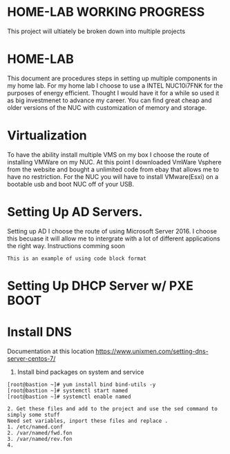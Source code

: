 # HOME-LAB WORKING PROGRESS
This project will ultiately be broken down into multiple projects 

# HOME-LAB

This document are procedures steps in setting up multiple components in my home lab.
For my home lab I choose to use a INTEL NUC10i7FNK for the purposes of energy efficient. 
Thought I would have it for a while so used it as big investmenet to advance my career. 
You can find great cheap and older versions of the NUC with customization of memory and storage. 


# Virtualization

To have the ability install multiple VMS on my box I choose the route of installing VMWare on my NUC. 
At this point I downloaded VmWare Vsphere from the website and bought a unlimited code from ebay that allows me to have no restriction. 
For the NUC you will have to install VMware(Esxi) on a bootable usb and boot NUC off of your USB. 


# Setting Up AD Servers. 

Setting up AD I choose the route of using Microsoft Server 2016. I choose this becuase it will allow me to intergrate with a lot of different applications the right way. Instructions comming soon 

```
This is an example of using code block format 

```

# Setting Up DHCP Server w/ PXE BOOT

# Install DNS

Documentation at this location 
https://www.unixmen.com/setting-dns-server-centos-7/

1. Install bind packages on system and service 
```
[root@bastion ~]# yum install bind bind-utils -y
[root@bastion ~]# systemctl start named
[root@bastion ~]# systemctl enable named

2. Get these files and add to the project and use the sed command to simply some stuff
Need set variables, inport these files and replace . 
1. /etc/named.conf
2. /var/named/fwd.fon
3. /var/named/rev.fon
4. 

```

